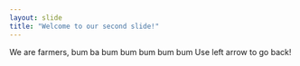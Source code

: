 ```yaml
---
layout: slide
title: "Welcome to our second slide!"
---
```

We are farmers, bum ba bum bum bum bum bum
Use left arrow to go back!
